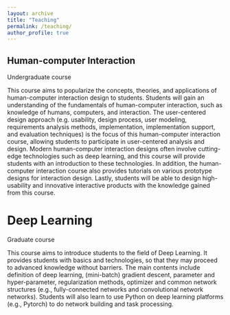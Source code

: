 ```yaml
---
layout: archive
title: "Teaching"
permalink: /teaching/
author_profile: true
---
```



Human-computer Interaction
---
Undergraduate course

This course aims to popularize the concepts, theories, and applications of human-computer interaction design to students. Students will gain an understanding of the fundamentals of human-computer interaction, such as knowledge of humans, computers, and interaction. The user-centered design approach (e.g. usability, design process, user modeling, requirements analysis methods, implementation, implementation support, and evaluation techniques) is the focus of this human-computer interaction course, allowing students to participate in user-centered analysis and design. Modern human-computer interaction designs often involve cutting-edge technologies such as deep learning, and this course will provide students with an introduction to these technologies. In addition, the human-computer interaction course also provides tutorials on various prototype designs for interaction design. Lastly, students will be able to design high-usability and innovative interactive products with the knowledge gained from this course.

Deep Learning
===
Graduate course

This course aims to introduce students to the field of Deep Learning. It provides students with basics and technologies, so that they may proceed to advanced knowledge without barriers. The main contents include definition of deep learning, (mini-batch) gradient descent, parameter and hyper-parameter, regularization methods, optimizer and common network structures (e.g., fully-connected networks and convolutional network networks). Students will also learn to use Python on deep learning platforms (e.g., Pytorch) to do network building and task processing.
